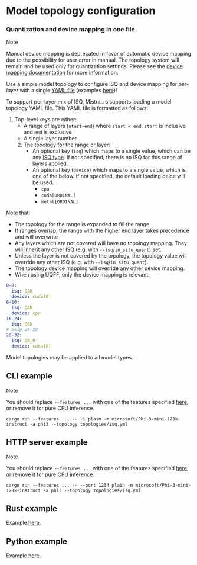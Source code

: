 # Model topology configuration

<h3>Quantization and device mapping in one file.</h3>

> [!NOTE]
> Manual device mapping is deprecated in favor of automatic device mapping due to the possibility for user error in manual.
> The topology system will remain and be used only for quantization settings.
> Please see the [device mapping documentation](DEVICE_MAPPING.md) for more information.

Use a simple model topology to configure ISQ and device mapping for *per-layer* with a single [YAML file](../topologies/isq_and_device.yml) (examples [here](../topologies))!

To support per-layer mix of ISQ, Mistral.rs supports loading a model topology YAML file. This YAML file is formatted as follows:

1) Top-level keys are either:
    - A range of layers (`start-end`) where `start < end`. `start` is inclusive and `end` is exclusive
    - A single layer number
    2) The topology for the range or layer:
        - An optional key (`isq`) which maps to a single value, which can be any [ISQ type](ISQ.md#isq-quantization-types). If not specified, there is no ISQ for this range of layers applied.
        - An optional key (`device`) which maps to a single value, which is one of the below. If not specified, the default loading deice will be used.
          - `cpu`
          - `cuda[ORDINAL]`
          - `metal[ORDINAL]`

Note that:
- The topology for the range is expanded to fill the range
- If ranges overlap, the range with the higher end layer takes precedence and will overwrite
- Any layers which are not covered will have no topology mapping. They will inherit any other ISQ (e.g. with `--isq`/`in_situ_quant`) set.
- Unless the layer is not covered by the topology, the topology value will override any other ISQ (e.g. with `--isq`/`in_situ_quant`).
- The topology device mapping will override any other device mapping.
- When using UQFF, only the device mapping is relevant.


```yml
0-8:
  isq: Q3K
  device: cuda[0]
8-16:
  isq: Q4K
  device: cpu
16-24:
  isq: Q6K
# Skip 24-28
28-32:
  isq: Q8_0
  device: cuda[0]
```

Model topologies may be applied to all model types.

## CLI example

> [!NOTE]
> You should replace `--features ...` with one of the features specified [here](../README.md#supported-accelerators), or remove it for pure CPU inference.

```
cargo run --features ... -- -i plain -m microsoft/Phi-3-mini-128k-instruct -a phi3 --topology topologies/isq.yml   
```

## HTTP server example

> [!NOTE]
> You should replace `--features ...` with one of the features specified [here](../README.md#supported-accelerators), or remove it for pure CPU inference.

```
cargo run --features ... -- --port 1234 plain -m microsoft/Phi-3-mini-128k-instruct -a phi3 --topology topologies/isq.yml   
```

## Rust example
Example [here](../mistralrs/examples/topology/main.rs).

## Python example
Example [here](../examples/python/topology.py).